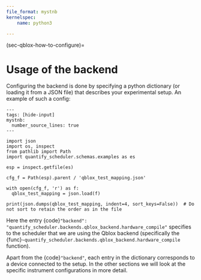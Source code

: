 ```yaml
---
file_format: mystnb
kernelspec:
    name: python3

---
```

(sec-qblox-how-to-configure)=

# Usage of the backend

Configuring the backend is done by specifying a python dictionary (or loading it from a JSON file)
that describes your experimental setup. An example of such a config:

```{code-cell} ipython3
---
tags: [hide-input]
mystnb:
  number_source_lines: true
---

import json
import os, inspect
from pathlib import Path
import quantify_scheduler.schemas.examples as es

esp = inspect.getfile(es)

cfg_f = Path(esp).parent / 'qblox_test_mapping.json'

with open(cfg_f, 'r') as f:
  qblox_test_mapping = json.load(f)

print(json.dumps(qblox_test_mapping, indent=4, sort_keys=False))  # Do not sort to retain the order as in the file
```

Here the entry {code}`"backend": "quantify_scheduler.backends.qblox_backend.hardware_compile"` specifies to the scheduler
that we are using the Qblox backend (specifically the {func}`~quantify_scheduler.backends.qblox_backend.hardware_compile` function).

Apart from the {code}`"backend"`, each entry in the dictionary corresponds to a device connected to the setup. In the other sections we will look at the specific instrument configurations in more detail.
